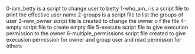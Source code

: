 0-iam_betty is a script to change user to betty
1-who_am_i is a script file to print the effective user name
2-groups is a script file to list the groups  of user
3-new_owner script file is created to change the owner o f the file
4-empty script file to create empty file
5-execute script file to give execution permission to the owner
6-multiple_permissions script file created to give execusion permission for owner and group user and read permisson for others
